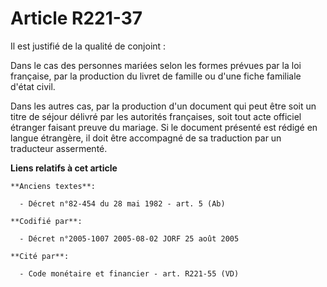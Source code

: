 # Article R221-37

Il est justifié de la qualité de conjoint :

Dans le cas des personnes mariées selon les formes prévues par la loi française, par la production du livret de famille ou
d'une fiche familiale d'état civil.

Dans les autres cas, par la production d'un document qui peut être soit un titre de séjour délivré par les autorités
françaises, soit tout acte officiel étranger faisant preuve du mariage. Si le document présenté est rédigé en langue
étrangère, il doit être accompagné de sa traduction par un traducteur assermenté.

**Liens relatifs à cet article**

	**Anciens textes**:

	  - Décret n°82-454 du 28 mai 1982 - art. 5 (Ab)

	**Codifié par**:

	  - Décret n°2005-1007 2005-08-02 JORF 25 août 2005

	**Cité par**:

	  - Code monétaire et financier - art. R221-55 (VD)
